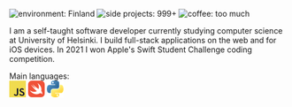 ![environment: Finland](https://img.shields.io/badge/environment-Finland-blue)
![side projects: 999+](https://img.shields.io/badge/side%20projects-999+-critical)
![coffee: too much](https://img.shields.io/badge/coffee-too%20much-8c4c1b)

I am a self-taught software developer currently studying computer science at University of Helsinki.
I build full-stack applications on the web and for iOS devices.
In 2021 I won Apple's Swift Student Challenge coding competition.

Main languages:<br>
![JavaScript](javascript.png)
![Swift](swift.png)
![Python](python.png)
